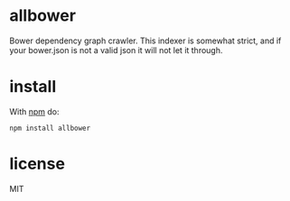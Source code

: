 # allbower

Bower dependency graph crawler. This indexer is somewhat strict, and if your
bower.json is not a valid json it will not let it through.

# install

With [npm](https://npmjs.org) do:

```
npm install allbower
```

# license

MIT
